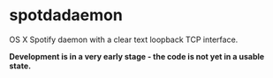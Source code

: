 spotdadaemon
============
OS X Spotify daemon with a clear text loopback TCP interface.

**Development is in a very early stage - the code is not yet in a usable state.**
